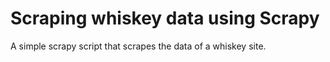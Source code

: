 # Scraping whiskey data using Scrapy
 A simple scrapy script that scrapes the data of a whiskey site.
